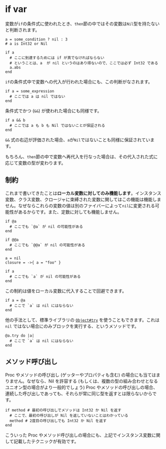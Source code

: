 # if var

変数が`if`の条件式に使われたとき、`then`節の中ではその変数は`Nil`型を持たないと判断されます。

```crystal
a = some_condition ? nil : 3
# a is Int32 or Nil

if a
  # ここに到達するためには if が真でなければならない
  # ということは、a  が nil というのはあり得ないので、ここでは必ず Int32 である
  a.abs
end
```

`if`の条件式中で変数への代入が行われた場合にも、この判断がなされます。

```crystal
if a = some_expression
  # ここでは a は nil ではない
end
```

条件式でかつ (`&&`) が使われた場合にも同様です。

```crystal
if a && b
  # ここでは a も b も Nil ではないことが保証される
end
```

`&&` 式の右辺が評価された場合、`a`が`Nil`ではないことも同様に保証されています。

もちろん、`then`節の中で変数へ再代入を行なった場合は、その代入された式に応じて変数の型が変わります。

## 制約

これまで書いてきたことは**ローカル変数に対してのみ機能します**。インスタンス変数、クラス変数、クロージャに束縛された変数に関してはこの機能は機能しません。なぜならこれらの変数の値は別のファイバーによって`nil`に変更される可能性があるからです。また、定数に対しても機能しません。

```crystal
if @a
  # ここでも `@a` が nil の可能性がある
end

if @@a
  # ここでも `@@a` が nil の可能性がある
end

a = nil
closure = ->{ a = "foo" }

if a
  # ここでも `a` が nil の可能性がある
end
```

この制約は値をローカル変数に代入することで回避できます。

```crystal
if a = @a
  # ここで `a` は nil にはならない
end
```

他の手法として、標準ライブラリの [`Object#try`](https://crystal-lang.org/api/Object.html#try%28%26block%29-instance-method) を使うこともできます。これは `nil` ではない場合にのみブロックを実行する、というメソッドです。

```crystal
@a.try do |a|
  # ここで `a` は nil にはならない
end
```

## メソッド呼び出し

Proc やメソッドの呼び出し (ゲッターやプロパティも含む) の場合にも当てはまりません。なぜなら、Nil を許容する (もしくは、複数の型の組み合わせとなるユニオン型の場合がより一般的でしょう) Proc やメソッドの呼び出しの場合、連続した呼び出しであっても、それらが常に同じ型を返すとは限らないからです。

```crystal
if method # 最初の呼び出しでメソッドは Int32 か Nil を返す
  # ここで、最初の呼び出しが Nil を返していないことはわかっている
  method # 2度目の呼び出しでも Int32 か Nil を返す
end
```

こういった Proc やメソッド呼び出しの場合にも、上記でインスタンス変数に関して記載したテクニックが有効です。
